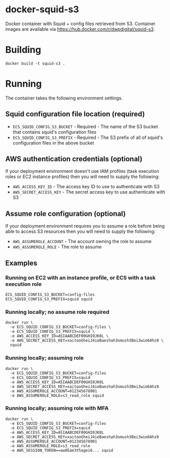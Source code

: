 # docker-squid-s3
Docker container with Squid + config files retrieved from S3.
Container images are available via https://hub.docker.com/r/dwpdigital/squid-s3.

# Building
`docker build -t squid-s3 .`

# Running

The container takes the following environment settings.

## Squid configuration file location (required)

* `ECS_SQUID_CONFIG_S3_BUCKET` - Required - The name of the S3 bucket that contains
                             squid's configuration files
* `ECS_SQUID_CONFIG_S3_PREFIX` - Required - The S3 prefix of all of squid's
                             configuration files in the above bucket

## AWS authentication credentials (optional)

If your deployment environment doesn't use IAM profiles (task execution roles or
EC2 instance profiles) then you will need to supply the following:

* `AWS_ACCESS_KEY_ID`      - The access key ID to use to authenticate with S3
* `AWS_SECRET_ACCESS_KEY`  - The secret access key to use authenticate with S3

## Assume role configuration (optional)

If your deployment environment requires you to assume a role before being able
to access S3 resources then you will need to supply the following:

* `AWS_ASSUMEROLE_ACCOUNT` - The account owning the role to assume
* `AWS_ASSUMEROLE_ROLE`    - The role to assume

## Examples

### Running on EC2 with an instance profile, or ECS with a task execution role

```
ECS_SQUID_CONFIG_S3_BUCKET=config-files
ECS_SQUID_CONFIG_S3_PREFIX=squid squid
```

### Running locally; no assume role required

```
docker run \
  -e ECS_SQUID_CONFIG_S3_BUCKET=config-files \
  -e ECS_SQUID_CONFIG_S3_PREFIX=squid \
  -e AWS_ACCESS_KEY_ID=ASIAABCDEF00GHI0JK0L \
  -e AWS_SECRET_ACCESS_KEY=xaitooGheiJ4ieBaeshah3omush3Bei3wie6Ahz0 \
  squid
```

### Running locally; assuming role

 ```
 docker run \
   -e ECS_SQUID_CONFIG_S3_BUCKET=config-files
   -e ECS_SQUID_CONFIG_S3_PREFIX=squid
   -e AWS_ACCESS_KEY_ID=ASIAABCDEF00GHI0JK0L
   -e AWS_SECRET_ACCESS_KEY=xaitooGheiJ4ieBaeshah3omush3Bei3wie6Ahz0
   -e AWS_ASSUMEROLE_ACCOUNT=012345678901
   -e AWS_ASSUMEROLE_ROLE=s3_read_role squid
```

### Running locally; assuming role with MFA

```
docker run \
  -e ECS_SQUID_CONFIG_S3_BUCKET=config-files
  -e ECS_SQUID_CONFIG_S3_PREFIX=squid
  -e AWS_ACCESS_KEY_ID=ASIAABCDEF00GHI0JK0L
  -e AWS_SECRET_ACCESS_KEY=xaitooGheiJ4ieBaeshah3omush3Bei3wie6Ahz0
  -e AWS_ASSUMEROLE_ACCOUNT=012345678901
  -e AWS_ASSUMEROLE_ROLE=s3_read_role
  -e AWS_SESSION_TOKEN==aw8Gae3thagei6... squid
```
